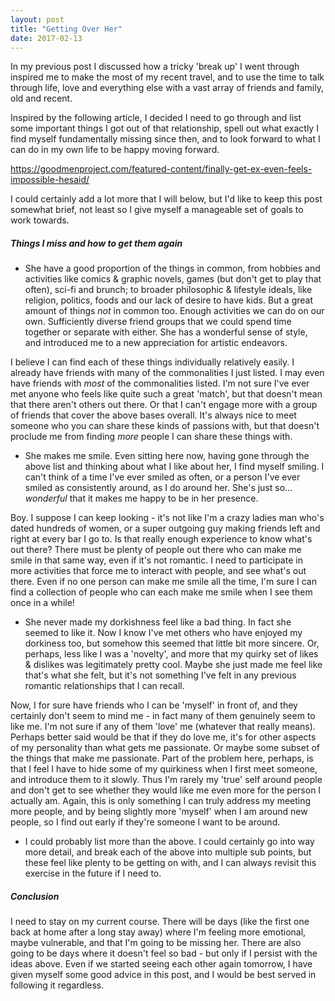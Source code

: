 ```yaml
---
layout: post
title: "Getting Over Her"
date: 2017-02-13
---
```


In my previous post I discussed how a tricky 'break up' I went through inspired me to make the most of my recent travel, and to use the time to talk through life, love and everything else with a vast array of friends and family, old and recent.

Inspired by the following article, I decided I need to go through and list some important things I got out of that relationship, spell out what exactly I find myself fundamentally missing since then, and to look forward to what I can do in my own life to be happy moving forward.

https://goodmenproject.com/featured-content/finally-get-ex-even-feels-impossible-hesaid/

I could certainly add a lot more that I will below, but I'd like to keep this post somewhat brief, not least so I give myself a manageable set of goals to work towards.

##### Things I miss and how to get them again

- She have a good proportion of the things in common, from hobbies and activities like comics & graphic novels, games (but don't get to play that often), sci-fi and brunch; to broader philosophic & lifestyle ideals, like religion, politics, foods and our lack of desire to have kids. But a great amount of things _not_ in common too. Enough activities we can do on our own. Sufficiently diverse friend groups that we could spend time together or separate with either. She has a wonderful sense of style, and introduced me to a new appreciation for artistic endeavors.

I believe I can find each of these things individually relatively easily. I already have friends with many of the commonalities I just listed. I may even have friends with _most_ of the commonalities listed. I'm not sure I've ever met anyone who feels like quite such a great 'match', but that doesn't mean that there aren't others out there. Or that I can't engage more with a group of friends that cover the above bases overall. It's always nice to meet someone who you can share these kinds of passions with, but that doesn't proclude me from finding _more_ people I can share these things with.

- She makes me smile. Even sitting here now, having gone through the above list and thinking about what I like about her, I find myself smiling. I can't think of a time I've ever smiled as often, or a person I've ever smiled as consistently around, as I do around her. She's just so... _wonderful_ that it makes me happy to be in her presence. 

Boy. I suppose I can keep looking - it's not like I'm a crazy ladies man who's dated hundreds of women, or a super outgoing guy making friends left and right at every bar I go to. Is that really enough experience to know what's out there? There must be plenty of people out there who can make me smile in that same way, even if it's not romantic. I need to participate in more activities that force me to interact with people, and see what's out there. Even if no one person can make me smile all the time, I'm sure I can find a collection of people who can each make me smile when I see them once in a while!

- She never made my dorkishness feel like a bad thing. In fact she seemed to like it. Now I know I've met others who have enjoyed my dorkiness too, but somehow this seemed that little bit more sincere. Or, perhaps, less like I was a 'novelty', and more that my quirky set of likes & dislikes was legitimately pretty cool. Maybe she just made me feel like that's what she felt, but it's not something I've felt in any previous romantic relationships that I can recall.  

Now, I for sure have friends who I can be 'myself' in front of, and they certainly don't seem to mind me - in fact many of them genuinely seem to like me. I'm not sure if any of them 'love' me (whatever that really means). Perhaps better said would be that if they do love me, it's for other aspects of my personality than what gets me passionate. Or maybe some subset of the things that make me passionate. Part of the problem here, perhaps, is that I feel I have to hide some of my quirkiness when I first meet someone, and introduce them to it slowly. Thus I'm rarely my 'true' self around people and don't get to see whether they would like me even more for the person I actually am. Again, this is only something I can truly address my meeting more people, and by being slightly more 'myself' when I am around new people, so I find out early if they're someone I want to be around.

- I could probably list more than the above. I could certainly go into way more detail, and break each of the above into multiple sub points, but these feel like plenty to be getting on with, and I can always revisit this exercise in the future if I need to.

##### Conclusion

I need to stay on my current course. There will be days (like the first one back at home after a long stay away) where I'm feeling more emotional, maybe vulnerable, and that I'm going to be missing her. There are also going to be days where it doesn't feel so bad - but only if I persist with the ideas above. Even if we started seeing each other again tomorrow, I have given myself some good advice in this post, and I would be best served in following it regardless.